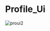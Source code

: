 # Profile_Ui

![proui2](https://user-images.githubusercontent.com/96680312/148204785-b1fe319e-c44f-4895-90e9-6d77813d7452.png)
